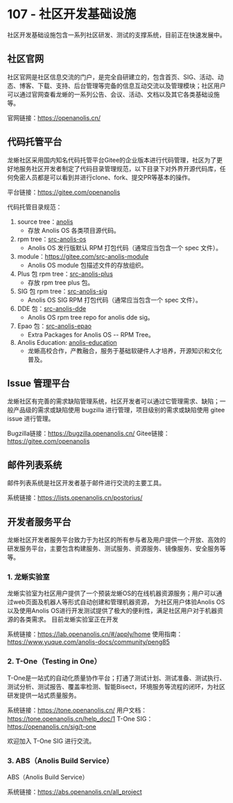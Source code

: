 # 107 - 社区开发基础设施

社区开发基础设施包含一系列社区研发、测试的支撑系统，目前正在快速发展中。

## 社区官网

社区官网是社区信息交流的门户，是完全自研建立的，包含首页、SIG、活动、动态、博客、下载、支持、后台管理等完备的信息互动交流以及管理模块；社区用户可以通过官网查看龙蜥的一系列公告、会议、活动、文档以及其它各类基础设施等。

官网链接：https://openanolis.cn/

## 代码托管平台

龙蜥社区采用国内知名代码托管平台Gitee的企业版本进行代码管理，社区为了更好地服务社区开发者制定了代码目录管理规范，以下目录下对外界开源代码库，任何免密人员都是可以看到并进行clone、fork、提交PR等基本的操作。

平台链接：https://gitee.com/openanolis

代码托管目录规范：
1. source tree：[anolis](https://gitee.com/anolis)
	- 存放 Anolis OS 各类项目源代码。
2. rpm tree：[src-anolis-os](https://gitee.com/src-anolis-os)
	- Anolis OS 发行版默认 RPM 打包代码（通常应当包含一个 spec 文件）。
3. module：https://gitee.com/src-anolis-module
	- Anolis OS module 包描述文件的存放组织。
4. Plus 包 rpm tree：[src-anolis-plus](https://gitee.com/src-anolis-plus)
	- 存放 rpm tree plus 包。
5. SIG 包 rpm tree：[src-anolis-sig](https://gitee.com/src-anolis-sig)
	- Anolis OS SIG RPM 打包代码（通常应当包含一个 spec 文件）。
6. DDE 包：[src-anolis-dde](https://gitee.com/src-anolis-dde)
	- Anolis OS rpm tree repo for anolis dde sig。
7. Epao 包：[src-anolis-epao](https://gitee.com/src-anolis-epao)
	- Extra Packages for Anolis OS -- RPM Tree。
8. Anolis Education: [anolis-education](https://gitee.com/anolis-education)
	- 龙蜥高校合作，产教融合，服务于基础软硬件人才培养，开源知识和文化普及。

## Issue 管理平台

龙蜥社区有完善的需求缺陷管理系统，社区开发者可以通过它管理需求、缺陷；一般产品级的需求或缺陷使用 bugzilla 进行管理，项目级别的需求或缺陷使用 gitee issue 进行管理。

Bugzilla链接：https://bugzilla.openanolis.cn/
Gitee链接：https://gitee.com/openanolis

## 邮件列表系统

邮件列表系统是社区开发者基于邮件进行交流的主要工具。

系统链接：https://lists.openanolis.cn/postorius/

## 开发者服务平台

龙蜥社区开发者服务平台致力于为社区的所有参与者及用户提供一个开放、高效的研发服务平台，主要包含构建服务、测试服务、资源服务、镜像服务、安全服务等等。

### 1. 龙蜥实验室

龙蜥实验室为社区用户提供了一个预装龙蜥OS的在线机器资源服务；用户可以通过web页面及机器人等形式自动创建和管理机器资源，
为社区用户体验Anolis OS以及使用Anolis OS进行开发测试提供了极大的便利性，满足社区用户对于机器资源的各类需求。
目前龙蜥实验室正在开发

系统链接：https://lab.openanolis.cn/#/apply/home
使用指南：https://www.yuque.com/anolis-docs/community/peng85


### 2. T-One（Testing in One）

T-One是一站式的自动化质量协作平台；打通了测试计划、测试准备、测试执行、测试分析、测试报告、覆盖率检测、智能Bisect，环境服务等流程的闭环，为社区研发提供一站式质量服务。

系统链接：https://tone.openanolis.cn/
用户文档：https://tone.openanolis.cn/help_doc/1
T-One SIG：https://openanolis.cn/sig/t-one

欢迎加入 T-One SIG 进行交流。

### 3. ABS（Anolis Build Service）

ABS（Anolis Build Service）

系统链接：https://abs.openanolis.cn/all_project